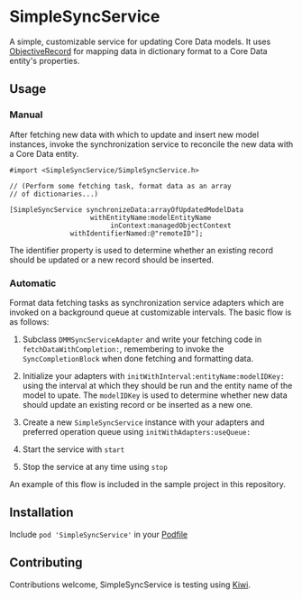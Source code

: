 # SimpleSyncService

A simple, customizable service for updating Core Data models. It uses [ObjectiveRecord](https://github.com/mneorr/ObjectiveRecord) for mapping data in dictionary format to a Core Data entity's properties.


## Usage

### Manual

After fetching new data with which to update and insert new model instances, invoke the synchronization service to reconcile the new data with a Core Data entity.


    #import <SimpleSyncService/SimpleSyncService.h>
    
    // (Perform some fetching task, format data as an array
    // of dictionaries...)
    
    [SimpleSyncService synchronizeData:arrayOfUpdatedModelData
                        withEntityName:modelEntityName
                             inContext:managedObjectContext
                   withIdentifierNamed:@"remoteID"];


The identifier property is used to determine whether an existing record should be updated or a new record should be inserted.

### Automatic

Format data fetching tasks as synchronization service adapters which are invoked on a background queue at customizable intervals. The basic flow is as follows:

1. Subclass `DMMSyncServiceAdapter` and write your fetching code in `fetchDataWithCompletion:`, remembering to invoke the `SyncCompletionBlock` when done fetching and formatting data.

2. Initialize your adapters with `initWithInterval:entityName:modelIDKey:` using the interval at which they should be run and the entity name of the model to upate. The `modelIDKey` is used to determine whether new data should update an existing record or be inserted as a new one.

3. Create a new `SimpleSyncService` instance with your adapters and preferred operation queue using `initWithAdapters:useQueue:`

4. Start the service with `start`

5. Stop the service at any time using `stop`

An example of this flow is included in the sample project in this repository.


## Installation

Include `pod 'SimpleSyncService'` in your [Podfile](http://cocoapods.org)


## Contributing

Contributions welcome, SimpleSyncService is testing using [Kiwi](https://github.com/allending/Kiwi).
